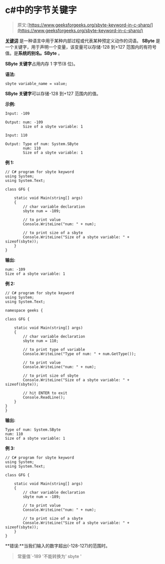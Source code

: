 # c#中的字节关键字

> 原文:[https://www.geeksforgeeks.org/sbyte-keyword-in-c-sharp/](https://www.geeksforgeeks.org/sbyte-keyword-in-c-sharp/)

**[关键词](https://www.geeksforgeeks.org/c-sharp-keywords/)** 是一种语言中用于某种内部过程或代表某种预定义动作的词语。 **SByte** 是一个关键字，用于声明一个变量，该变量可以存储-128 到+127 范围内的有符号值。是**系统的别名。SByte** 。

**SByte 关键字**占用内存 1 字节(8 位)。

**语法:**

```
sbyte variable_name = value;
```

**SByte 关键字**可以存储-128 到+127 范围内的值。

**示例:**

```
Input: -109

Output: num: -109
        Size of a sbyte variable: 1

Input: 110

Output: Type of num: System.SByte
        num: 110
        Size of a sbyte variable: 1

```

**例 1:**

```
// C# program for sbyte keyword
using System;
using System.Text;

class GFG {

    static void Main(string[] args)
    {
        // char variable declaration
        sbyte num = -109;

        // to print value
        Console.WriteLine("num: " + num);

        // to print size of a sbyte
        Console.WriteLine("Size of a sbyte variable: " + sizeof(sbyte));
    }
}
```

**输出:**

```
num: -109
Size of a sbyte variable: 1

```

**例 2:**

```
// C# program for sbyte keyword
using System;
using System.Text;

namespace geeks {

class GFG {

    static void Main(string[] args)
    {
        // char variable declaration
        sbyte num = 110;

        // to print type of variable
        Console.WriteLine("Type of num: " + num.GetType());

        // to print value
        Console.WriteLine("num: " + num);

        // to print size of sbyte 
        Console.WriteLine("Size of a sbyte variable: " + sizeof(sbyte));

        // hit ENTER to exit
        Console.ReadLine();
    }
}
}
```

**输出:**

```
Type of num: System.SByte
num: 110
Size of a sbyte variable: 1

```

**例 3:**

```
// C# program for sbyte keyword
using System;
using System.Text;

class GFG {

    static void Main(string[] args)
    {
        // char variable declaration
        sbyte num = -189;

        // to print value
        Console.WriteLine("num: " + num);

        // to print size of a sbyte
        Console.WriteLine("Size of a sbyte variable: " + sizeof(sbyte));
    }
}
```

**错误:**当我们输入的数字超出(-128-127)的范围时。

> 常量值`-189 '不能转换为' sbyte '